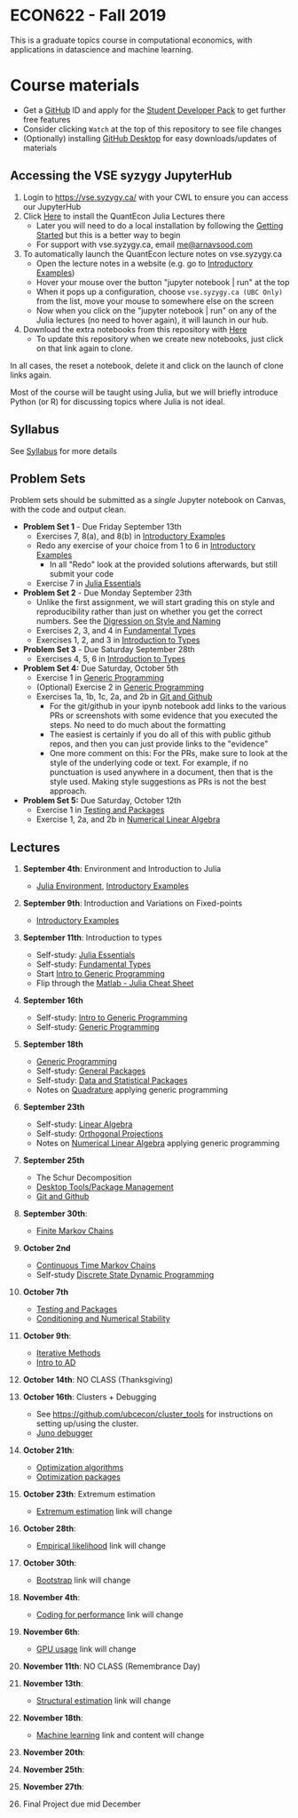 # ECON622 - Fall 2019
This is a graduate topics course in computational economics, with applications in datascience and machine learning.
# Course materials
- Get a [GitHub](www.github.com) ID and apply for the [Student Developer Pack](https://education.github.com/pack) to get further free features
- Consider clicking `Watch` at the top of this repository to see file changes
- (Optionally)  installing [GitHub Desktop](https://desktop.github.com) for easy downloads/updates of materials

## Accessing the VSE syzygy JupyterHub
1.  Login to https://vse.syzygy.ca/ with your CWL to ensure you can access our JupyterHub
2.  Click [Here](https://vse.syzygy.ca/jupyter/hub/user-redirect/git-pull?repo=https%3A%2F%2Fgithub.com%2FQuantEcon%2Fquantecon-notebooks-julia&urlpath=lab%2Ftree%2Fquantecon-notebooks-julia) to install the QuantEcon Julia Lectures there
    - Later you will need to do a local installation by following the [Getting Started](https://lectures.quantecon.org/jl/getting_started_julia/getting_started.html) but this is a better way to begin
    - For support with vse.syzygy.ca, email me@arnavsood.com
3. To automatically launch the QuantEcon lecture notes on vse.syzygy.ca
    - Open the lecture notes in a website (e.g. go to  [Introductory Examples](https://lectures.quantecon.org/jl/getting_started_julia/julia_by_example.html))
    - Hover your mouse over the button "jupyter notebook | run" at the top
    - When it pops up a configuration, choose `vse.syzygy.ca (UBC Only)` from the list, move your mouse to somewhere else on the screen
    - Now when you click on the "jupyter notebook | run" on any of the Julia lectures (no need to hover again), it will launch in our hub.
4. Download the extra notebooks from this repository with  [Here](https://vse.syzygy.ca/jupyter/hub/user-redirect/git-pull?repo=https%3A%2F%2Fgithub.com%2Fubcecon%2FECON622_2019&urlpath=lab%2Ftree%2FECON622_2019%2F)
    - To update this repository when we create new notebooks, just click on that link again to clone.

In all cases, the reset a notebook, delete it and click on the launch of clone links again.

Most of the course will be taught using Julia, but we will briefly introduce Python (or R) for discussing topics where Julia is not ideal.

## Syllabus
See [Syllabus](syllabus.md) for more details


## Problem Sets
Problem sets should be submitted as a *single* Jupyter notebook on Canvas, with the code and output clean.
- **Problem Set 1** - Due Friday September 13th
  - Exercises 7, 8(a), and 8(b) in [Introductory Examples](https://lectures.quantecon.org/jl/getting_started_julia/julia_by_example.html)
  - Redo any exercise of your choice from 1 to 6 in [Introductory Examples](https://lectures.quantecon.org/jl/getting_started_julia/julia_by_example.html)
    - In all "Redo" look at the provided solutions afterwards, but still submit your code
  - Exercise 7 in [Julia Essentials](https://lectures.quantecon.org/jl/getting_started_julia/julia_essentials.html)
- **Problem Set 2** - Due Monday September 23th
  - Unlike the first assignment, we will start grading this on style and reproducibility rather than just on whether you get the correct numbers.  See the [Digression on Style and Naming](https://lectures.quantecon.org/jl/getting_started_julia/introduction_to_types.html#A-Digression-on-Style-and-Naming)
  - Exercises 2, 3, and 4 in [Fundamental Types](https://lectures.quantecon.org/jl/getting_started_julia/fundamental_types.html)
  - Exercises 1, 2, and 3 in [Introduction to Types](https://lectures.quantecon.org/jl/getting_started_julia/introduction_to_types.html)
- **Problem Set 3** - Due Saturday September 28th
  - Exercises 4, 5, 6 in [Introduction to Types](https://lectures.quantecon.org/jl/getting_started_julia/introduction_to_types.html)
- **Problem Set 4:** Due Saturday, October 5th
  - Exercise 1 in [Generic Programming](https://lectures.quantecon.org/jl/more_julia/generic_programming.html)
  - (Optional) Exercise 2 in [Generic Programming](https://lectures.quantecon.org/jl/more_julia/generic_programming.html)
  - Exercises 1a, 1b, 1c, 2a, and 2b in [Git and Github](https://lectures.quantecon.org/jl/more_julia/version_control.html)
    - For the git/github in your ipynb notebook add links to the various PRs or screenshots with some evidence that you executed the steps.  No need to do much about the formatting
     - The easiest is certainly if you do all of this with public github repos, and then you can just provide links to the "evidence"
    - One more comment on this:  For the PRs, make sure to look at the style of the underlying code or text.  For example, if no punctuation is used anywhere in a document, then that is the style used.  Making style suggestions as PRs is not the best approach.
- **Problem Set 5:** Due Saturday, October 12th
  - Exercise 1 in [Testing and Packages](https://julia.quantecon.org/more_julia/testing.html)
  - Exercise 1, 2a, and 2b in [Numerical Linear Algebra](https://github.com/ubcecon/ECON622_2019/blob/master/notebooks/numerical_linear_algebra.ipynb)

## Lectures
1. **September 4th**: Environment and Introduction to Julia
    - [Julia Environment](https://lectures.quantecon.org/jl/getting_started_julia/julia_environment.html), [Introductory Examples](https://lectures.quantecon.org/jl/getting_started_julia/julia_by_example.html)

2. **September 9th**: Introduction and Variations on Fixed-points
   - [Introductory Examples](https://lectures.quantecon.org/jl/getting_started_julia/julia_by_example.html)
3. **September 11th**: Introduction to types
   -  Self-study: [Julia Essentials](https://lectures.quantecon.org/jl/getting_started_julia/julia_essentials.html)
   -  Self-study: [Fundamental Types](https://lectures.quantecon.org/jl/getting_started_julia/fundamental_types.html)
   -  Start [Intro to Generic Programming](https://lectures.quantecon.org/jl/getting_started_julia/introduction_to_types.html)
   -  Flip through the [Matlab - Julia Cheat Sheet](https://cheatsheets.quantecon.org/)
4. **September 16th**
   -  Self-study: [Intro to Generic Programming](https://lectures.quantecon.org/jl/getting_started_julia/introduction_to_types.html)
   -  Self-study: [Generic Programming](https://lectures.quantecon.org/jl/more_julia/generic_programming.html)
5. **September 18th**
   -  [Generic Programming](https://lectures.quantecon.org/jl/more_julia/generic_programming.html)
   -  Self-study: [General Packages](https://lectures.quantecon.org/jl/more_julia/general_packages.html)
   -  Self-study: [Data and Statistical Packages](https://lectures.quantecon.org/jl/more_julia/data_statistical_packages.html)
   -  Notes on [Quadrature](https://nbviewer.jupyter.org/github/ubcecon/ECON622_2019/blob/master/notebooks/quadrature.ipynb) applying generic programming
6. **September 23th**
   -  Self-study: [Linear Algebra](https://lectures.quantecon.org/jl/tools_and_techniques/linear_algebra.html)
   -  Self-study: [Orthogonal Projections](https://lectures.quantecon.org/jl/tools_and_techniques/orth_proj.html)
   -  Notes on  [Numerical Linear Algebra](https://nbviewer.jupyter.org/github/ubcecon/ECON622_2019/blob/master/notebooks/numerical_linear_algebra.ipynb) applying generic programming
7. **September 25th**
   - The Schur Decomposition
   - [Desktop Tools/Package Management](https://lectures.quantecon.org/jl/more_julia/tools_editors.html)
   - [Git and Github](https://lectures.quantecon.org/jl/more_julia/version_control.html)
8. **September 30th**: 
   - [Finite Markov Chains](https://julia.quantecon.org/tools_and_techniques/finite_markov.html)
9. **October 2nd**
   - [Continuous Time Markov Chains](https://nbviewer.jupyter.org/github/ubcecon/ECON622_2019/blob/master/notebooks/numerical_linear_algebra.ipynb) 
   - Self-study [Discrete State Dynamic Programming](https://lectures.quantecon.org/jl/dynamic_programming/discrete_dp.html)   
10. **October 7th**
    - [Testing and Packages](https://julia.quantecon.org/more_julia/testing.html)
    - [Conditioning and Numerical Stability](https://nbviewer.jupyter.org/github/ubcecon/ECON622_2019/blob/master/notebooks/iterative_methods_sparsity.ipynb) 
11. **October 9th**:
    - [Iterative Methods](https://nbviewer.jupyter.org/github/ubcecon/ECON622_2019/blob/master/notebooks/iterative_methods_sparsity.ipynb) 
    - [Intro to AD](https://julia.quantecon.org/more_julia/optimization_solver_packages.html#Introduction-to-Automatic-Differentiation)
12. **October 14th**: NO CLASS (Thanksgiving)
13. **October 16th**: Clusters + Debugging
    - See https://github.com/ubcecon/cluster_tools for instructions on setting up/using the cluster.
    - [Juno debugger](https://docs.junolab.org/latest/man/debugging/)
14. **October 21th**: 
    - [Optimization algorithms](https://schrimpf.github.io/AnimatedOptimization.jl/optimization/)
    - [Optimization packages](https://julia.quantecon.org/more_julia/optimization_solver_packages.html#Optimization)
15. **October 23th**: Extremum estimation
    - [Extremum estimation](http://faculty.arts.ubc.ca/pschrimpf/628/extremumEstimation.html) link will change
16. **October 28th**: 
    - [Empirical likelihood](http://faculty.arts.ubc.ca/pschrimpf/628/empiricalLikelihood.html) link will change
17. **October 30th**:
    - [Bootstrap](http://faculty.arts.ubc.ca/pschrimpf/628/bootstrap.html) link will change
18. **November 4th**:
    - [Coding for performance](https://github.com/schrimpf/ARGridBootstrap) link will change
19. **November 6th**:
    - [GPU usage](https://github.com/schrimpf/ARGridBootstrap) link will change
20. **November 11th**: NO CLASS (Remembrance Day)
21. **November 13th**:    
    - [Structural estimation](http://faculty.arts.ubc.ca/pschrimpf/628/rustrothwell.html) link will change
22. **November 18th**:
    - [Machine learning](http://faculty.arts.ubc.ca/pschrimpf/628/machineLearningAndCausalInference.html) link and content will change
23. **November 20th**:
24. **November 25th**:
25. **November 27th**: 
26. Final Project due mid December

